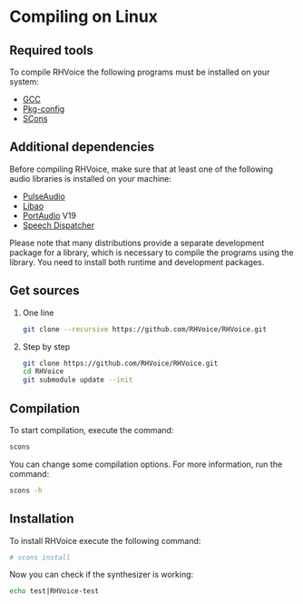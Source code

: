 # Compiling on Linux

## Required tools

To compile RHVoice the following programs must be installed on your system:

* [GCC](https://gcc.gnu.org)
* [Pkg-config](https://www.freedesktop.org/wiki/Software/pkg-config/)
* [SCons](https://www.scons.org)

## Additional dependencies

Before compiling RHVoice, make sure that at least one of the following
audio libraries is installed on your machine:

* [PulseAudio](https://www.freedesktop.org/wiki/Software/PulseAudio/)
* [Libao](https://www.xiph.org/ao/)
* [PortAudio](http://www.portaudio.com) V19
* [Speech Dispatcher](https://freebsoft.org/speechd)

Please note that many distributions provide a separate development package for
a library, which is necessary to compile the programs using the library.
You need to install both runtime and development packages.

## Get sources

1. One line
    ```bash
    git clone --recursive https://github.com/RHVoice/RHVoice.git
    ```
2. Step by step
    ```bash
    git clone https://github.com/RHVoice/RHVoice.git
    cd RHVoice
    git submodule update --init
    ```

## Compilation

To start compilation, execute the command:

```bash
scons
```

You can change some compilation options. For more information, run the command:

```bash
scons -h
```

## Installation

To install RHVoice execute the following command:

```bash
# scons install
```

Now you can check if the synthesizer is working:

```bash
echo test|RHVoice-test
```
